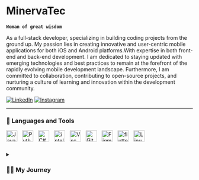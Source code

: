 # MinervaTec


**`Woman of great wisdom`**

As a full-stack developer, specializing in building coding projects from the ground up. My passion lies in creating innovative and user-centric mobile applications for both iOS and Android platforms.With expertise in both front-end and back-end development. I am dedicated to staying updated with emerging technologies and best practices to remain at the forefront of the rapidly evolving mobile development landscape. Furthermore, I am committed to collaboration, contributing to open-source projects, and nurturing a culture of learning and innovation within the development community.

   <p align="left">
      <a href="https://www.linkedin.com/in/lehlohonolo-mokhachane-342275281">
          <img alt="LinkedIn" title="Let's connect" src="https://www.linkedin.com/in/lehlohonolo-mokhachane-342275281color=%23E05D44&label=LinkedIn&logo=linkedI&logoColor=white&style=for-the-badge&labelColor=CE4630"/></a> 
      <a href="https://www.instagram.com/minevva._">
         <img alt="Instagram" title="Instagram" src="https://www.instagram.com/minevva._/UC2WHjPDvbE6O328n17ZGcfg?color=%23E1AD0E&logo=eye&logoColor=white&style=for-the-badge&labelColor=C79600"/></a> 
      
   </p>


---

### 🧰 Languages and Tools

<img align="left" alt="Java" width="30px" style="padding-right:10px;" src="https://cdn.jsdelivr.net/gh/devicons/devicon/icons/java/java-original.svg"/>
<img align="left" alt="Python" width="30px" style="padding-right:10px;" src="https://cdn.jsdelivr.net/gh/devicons/devicon/icons/python/python-original.svg" />
<img align="left" alt="C#" width="30px" style="padding-right:10px;" src="https://cdn.jsdelivr.net/gh/devicons/devicon/icons/csharp/csharp-line.svg" />
<img align="left" alt="intellij" width="30px" style="padding-right:10px;" src="https://user-images.githubusercontent.com/25181517/192108890-200809d1-439c-4e23-90d3-b090cf9a4eea.png" />
<img align="left" alt="Vsc" width="30px" style="padding-right:10px;" src="https://user-images.githubusercontent.com/25181517/192108891-d86b6220-e232-423a-bf5f-90903e6887c3.png" />
<img align="left" alt="GitHub" width="30px" style="padding-right:10px;" src="https://cdn.jsdelivr.net/gh/devicons/devicon/icons/github/github-original.svg" />
<img align="left" alt="Figma" width="30px" style="padding-right:10px;" src="https://cdn.jsdelivr.net/gh/devicons/devicon/icons/figma/figma-original.svg" />
<img align="left" alt="flutter" width="30px" style="padding-right:10px;" src="https://cdn.jsdelivr.net/gh/devicons/devicon/icons/flutter/flutter-original.svg" />
<img align="left" alt="Linux" width="30px" style="padding-right:10px;" src="https://cdn.jsdelivr.net/gh/devicons/devicon/icons/linux/linux-original.svg" />
<br />

#

<details>
 <summary><h3>👨‍💻 My Journey</h3></summary>
   My coding journey began with a simple curiosity. I remember the excitement of writing my first "Hello, World!" program. The feeling of accomplishment was exhilarating as those two words appeared on the screen. Little did I know, that was just the beginning of an incredible adventure. As I delved deeper into coding, I encountered challenges that tested my patience and problem-solving skills. Syntax errors, logical bugs, and cryptic error messages became my companions. Yet, with each challenge overcome, I grew stronger and more determined.Amidst the challenges, I discovered a deep passion for coding. The ability to bring ideas to life through lines of code fascinated me. Whether it was building a simple website, creating a game, or automating tasks, each project fueled my passion further. My coding journey was not without its setbacks. There were moments of frustration and doubt, times when I questioned my abilities. But I persevered, seeking out resources, learning from tutorials, and collaborating with fellow coders. Every setback was an opportunity to learn and grow. One of the most rewarding aspects of my coding journey has been the community. I found support, encouragement, and inspiration from fellow coders around the world. Whether through online forums, coding meetups, or hackathons, I discovered a community united by a love for coding. Along the way, I celebrated many milestones. From mastering a new programming language to completing a challenging project, each milestone marked a significant step forward in my journey. Yet, I knew that the journey was far from over. As I reflect on my coding journey, I am filled with gratitude for the experiences, the challenges, and the growth. But this is just the beginning. There is still so much to learn, to explore, and to create. With each line of code, I am shaping my future, and I cannot wait to see where this journey takes me next.
